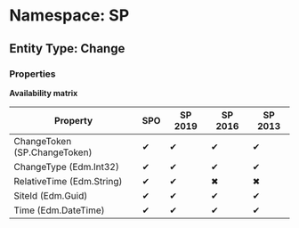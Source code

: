 # Namespace: SP
## Entity Type: Change

### Properties

**Availability matrix**

Property | SPO | SP 2019 | SP 2016 | SP 2013
----------|-----|---------|---------|--------
ChangeToken (SP.ChangeToken) | ✔ | ✔ | ✔ | ✔
ChangeType (Edm.Int32) | ✔ | ✔ | ✔ | ✔
RelativeTime (Edm.String) | ✔ | ✔ | ✖ | ✖
SiteId (Edm.Guid) | ✔ | ✔ | ✔ | ✔
Time (Edm.DateTime) | ✔ | ✔ | ✔ | ✔

